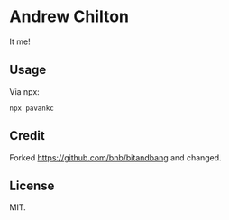 # Andrew Chilton #

It me!

## Usage ##

Via npx:

```
npx pavankc
```

## Credit ##

Forked https://github.com/bnb/bitandbang and changed.

## License ##

MIT.

